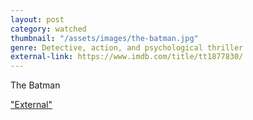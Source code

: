 ```yaml
---
layout: post
category: watched
thumbnail: "/assets/images/the-batman.jpg"
genre: Detective, action, and psychological thriller
external-link: https://www.imdb.com/title/tt1877830/
---
```

The Batman

["External"](https://www.imdb.com/title/tt1877830/)